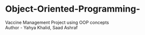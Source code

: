# Object-Oriented-Programming-
Vaccine Management Project using OOP concepts 
<br>
Author - Yahya Khalid, Saad Ashraf

